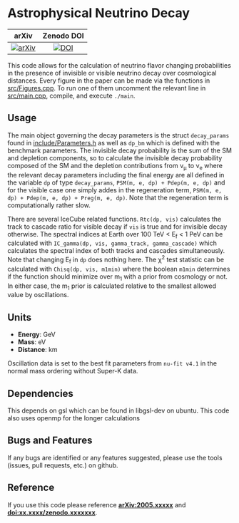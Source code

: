 # Astrophysical Neutrino Decay

| arXiv | Zenodo DOI |
|:-----:|:---:|
|[![arXiv](https://img.shields.io/badge/arXiv-2005.xxxxx-orange.svg)](https://arXiv.org/abs/2005.xxxxx)|[![DOI](https://zenodo.org/badge/DOI/xx.xxxx/zenodo.xxxxxxx.svg)](https://doi.org/xx.xxxx/zenodo.xxxxxxx)|

This code allows for the calculation of neutrino flavor changing probabilities in the presence of invisible or visible neutrino decay over cosmological distances. Every figure in the paper can be made via the functions in [src/Figures.cpp](src/Figures.cpp). To run one of them uncomment the relevant line in [src/main.cpp](src/main.cpp), compile, and execute `./main`.

## Usage
The main object governing the decay parameters is the struct `decay_params` found in [include/Parameters.h](include/Parameters.h) as well as `dp_bm` which is defined with the benchmark parameters. The invisible decay probability is the sum of the SM and depletion components, so to calculate the invisible decay probability composed of the SM and the depletion contributions from &nu;<sub>&mu;</sub> to &nu;<sub>e</sub> where the relevant decay parameters including the final energy are all defined in the variable `dp` of type `decay_params`, `PSM(m, e, dp) + Pdep(m, e, dp)` and for the visible case one simply addes in the regeneration term, `PSM(m, e, dp) + Pdep(m, e, dp) + Preg(m, e, dp)`. Note that the regeneration term is computationally rather slow.

There are several IceCube related functions. `Rtc(dp, vis)` calculates the track to cascade ratio for visible decay if `vis` is true and for invisible decay otherwise. The spectral indices at Earth over 100 TeV &lt; E<sub>f</sub> &lt; 1 PeV can be calculated with `IC_gamma(dp, vis, gamma_track, gamma_cascade)` which calculates the spectral index of both tracks and cascades simultaneously. Note that changing E<sub>f</sub> in `dp` does nothing here. The &chi;<sup>2</sup> test statistic can be calculated with `Chisq(dp, vis, m1min)` where the boolean `m1min` determines if the function should minimize over m<sub>1</sub> with a prior from cosmology or not. In either case, the m<sub>1</sub> prior is calculated relative to the smallest allowed value by oscillations.

## Units
- **Energy**: GeV
- **Mass**: eV
- **Distance**: km

Oscillation data is set to the best fit parameters from `nu-fit v4.1` in the normal mass ordering without Super-K data.

## Dependencies
This depends on gsl which can be found in libgsl-dev on ubuntu. This code also uses openmp for the longer calculations

## Bugs and Features
If any bugs are identified or any features suggested, please use the tools (issues, pull requests, etc.) on github.

## Reference
If you use this code please reference **[arXiv:2005.xxxxx](https://arxiv.org/abs/2005.xxxxx)** and **[doi:xx.xxxx/zenodo.xxxxxxx](https://doi.org/xx.xxxx/zenodo.xxxxxxx)**.

